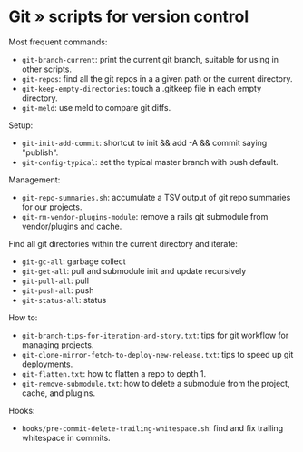 # Git » scripts for version control

Most frequent commands:

  * <code>git-branch-current</code>: print the current git branch, suitable for using in other scripts.
  * <code>git-repos</code>: find all the git repos in a a given path or the current directory.
  * <code>git-keep-empty-directories</code>: touch a .gitkeep file in each empty directory.
  * <code>git-meld</code>: use meld to compare git diffs.

Setup:

  * <code>git-init-add-commit</code>: shortcut to init && add -A && commit saying "publish".
  * <code>git-config-typical</code>: set the typical master branch with push default.

Management:

  * <code>git-repo-summaries.sh</code>: accumulate a TSV output of git repo summaries for our projects.
  * <code>git-rm-vendor-plugins-module</code>: remove a rails git submodule from vendor/plugins and cache.

Find all git directories within the current directory and iterate:

  * <code>git-gc-all</code>: garbage collect
  * <code>git-get-all</code>: pull and submodule init and update recursively
  * <code>git-pull-all</code>: pull
  * <code>git-push-all</code>: push
  * <code>git-status-all</code>: status

How to:

  * <code>git-branch-tips-for-iteration-and-story.txt</code>: tips for git workflow for managing projects.
  * <code>git-clone-mirror-fetch-to-deploy-new-release.txt</code>: tips to speed up git deployments.
  * <code>git-flatten.txt</code>: how to flatten a repo to depth 1.
  * <code>git-remove-submodule.txt</code>: how to delete a submodule from the project, cache, and plugins.

Hooks:

  * <code>hooks/pre-commit-delete-trailing-whitespace.sh</code>: find and fix trailing whitespace in commits.




